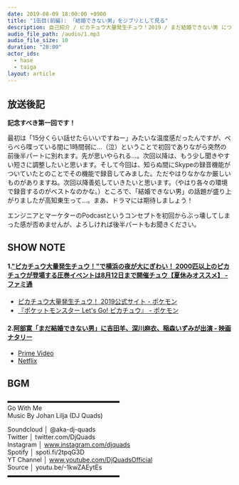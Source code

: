 ```yaml
---
date: 2019-08-09 18:00:00 +0900
title: "1缶目(前編): 「結婚できない男」をジブリとして見る"
description: 自己紹介 / ピカチュウ大量発生チュウ！2019 / まだ結婚できない男 についてトークしました。
audio_file_path: /audio/1.mp3
audio_file_size: 10
duration: "28:00"
actor_ids:
  - hase
  - taiga
layout: article
---
```


## 放送後記

__記念すべき第一回です！__

最初は「15分くらい話せたらいいですねー」みたいな温度感だったんですが、べらべら喋っている間に1時間弱に…（泣）ということで初回でありながら突然の前後半パートに別れます。先が思いやられる…。次回以降は、もう少し聞きやすい短さに調整したいと思います。そして今回は、知らぬ間にSkypeの録音機能がついていたとのことでその機能で録音してみました。ただやはりなかなか厳しいものがありますね。次回以降善処していきたいと思います。（やはり各々の環境で録音するのがベストなのかな。）ところで、「結婚できない男」の話題が盛り上がりましたが高知東生って…。まあ、ドラマには期待しましょう！

エンジニアとマーケターのPodcastというコンセプトを初回からぶっ壊してしまった感が否めませんが、よろしければ後半パートもお聞きください。

## SHOW NOTE

#### 1.["ピカチュウ大量発生チュウ！"で横浜の夜が大にぎわい！ 2000匹以上のピカチュウが登場する圧巻イベントは8月12日まで開催チュウ【夏休みオススメ】 - ファミ通](https://www.famitsu.com/news/201908/08181096.html)
- [ピカチュウ大量発生チュウ！ 2019公式サイト - ポケモン](https://www.pokemon.co.jp/ex/pika_event)  
- [『ポケットモンスター Let's Go! ピカチュウ』 - ポケモン](https://www.pokemon.co.jp/ex/pika_vee)  

#### 2.[阿部寛「まだ結婚できない男」に吉田羊、深川麻衣、稲森いずみが出演 - 映画ナタリー](https://natalie.mu/eiga/news/342808)
- [Prime Video](https://www.amazon.co.jp/gp/video/detail/B01K2Q6XCU)  
- [Netflix](https://www.netflix.com/jp/title/80062012)  

## BGM
▬▬▬▬▬▬▬▬▬▬▬▬▬▬▬▬▬▬  
Go With Me  
Music By Johan Lilja (DJ Quads)

Soundcloud │ @aka-dj-quads  
Twitter │ twitter.com/DjQuads  
Instagram │ www.instagram.com/djquads  
Spotify │ spoti.fi/2tpqG3D  
YT Channel │ www.youtube.com/DjQuadsOfficial  
Source │ youtu.be/-1kwZAEytEs  
▬▬▬▬▬▬▬▬▬▬▬▬▬▬▬▬▬▬  

